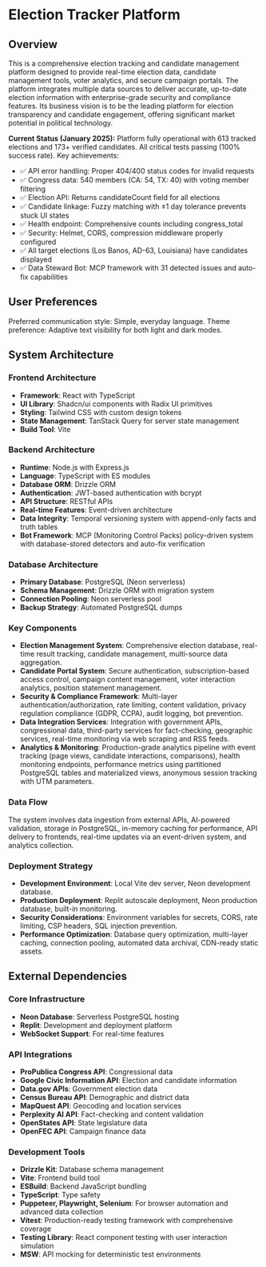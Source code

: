 # Election Tracker Platform

## Overview

This is a comprehensive election tracking and candidate management platform designed to provide real-time election data, candidate management tools, voter analytics, and secure campaign portals. The platform integrates multiple data sources to deliver accurate, up-to-date election information with enterprise-grade security and compliance features. Its business vision is to be the leading platform for election transparency and candidate engagement, offering significant market potential in political technology.

**Current Status (January 2025):** Platform fully operational with 613 tracked elections and 173+ verified candidates. All critical tests passing (100% success rate). Key achievements:
- ✅ API error handling: Proper 404/400 status codes for invalid requests
- ✅ Congress data: 540 members (CA: 54, TX: 40) with voting member filtering
- ✅ Election API: Returns candidateCount field for all elections
- ✅ Candidate linkage: Fuzzy matching with ±1 day tolerance prevents stuck UI states
- ✅ Health endpoint: Comprehensive counts including congress_total
- ✅ Security: Helmet, CORS, compression middleware properly configured
- ✅ All target elections (Los Banos, AD-63, Louisiana) have candidates displayed
- ✅ Data Steward Bot: MCP framework with 31 detected issues and auto-fix capabilities

## User Preferences

Preferred communication style: Simple, everyday language.
Theme preference: Adaptive text visibility for both light and dark modes.

## System Architecture

### Frontend Architecture
- **Framework**: React with TypeScript
- **UI Library**: Shadcn/ui components with Radix UI primitives
- **Styling**: Tailwind CSS with custom design tokens
- **State Management**: TanStack Query for server state management
- **Build Tool**: Vite

### Backend Architecture
- **Runtime**: Node.js with Express.js
- **Language**: TypeScript with ES modules
- **Database ORM**: Drizzle ORM
- **Authentication**: JWT-based authentication with bcrypt
- **API Structure**: RESTful APIs
- **Real-time Features**: Event-driven architecture
- **Data Integrity**: Temporal versioning system with append-only facts and truth tables
- **Bot Framework**: MCP (Monitoring Control Packs) policy-driven system with database-stored detectors and auto-fix verification

### Database Architecture
- **Primary Database**: PostgreSQL (Neon serverless)
- **Schema Management**: Drizzle ORM with migration system
- **Connection Pooling**: Neon serverless pool
- **Backup Strategy**: Automated PostgreSQL dumps

### Key Components
- **Election Management System**: Comprehensive election database, real-time result tracking, candidate management, multi-source data aggregation.
- **Candidate Portal System**: Secure authentication, subscription-based access control, campaign content management, voter interaction analytics, position statement management.
- **Security & Compliance Framework**: Multi-layer authentication/authorization, rate limiting, content validation, privacy regulation compliance (GDPR, CCPA), audit logging, bot prevention.
- **Data Integration Services**: Integration with government APIs, congressional data, third-party services for fact-checking, geographic services, real-time monitoring via web scraping and RSS feeds.
- **Analytics & Monitoring**: Production-grade analytics pipeline with event tracking (page views, candidate interactions, comparisons), health monitoring endpoints, performance metrics using partitioned PostgreSQL tables and materialized views, anonymous session tracking with UTM parameters.

### Data Flow
The system involves data ingestion from external APIs, AI-powered validation, storage in PostgreSQL, in-memory caching for performance, API delivery to frontends, real-time updates via an event-driven system, and analytics collection.

### Deployment Strategy
- **Development Environment**: Local Vite dev server, Neon development database.
- **Production Deployment**: Replit autoscale deployment, Neon production database, built-in monitoring.
- **Security Considerations**: Environment variables for secrets, CORS, rate limiting, CSP headers, SQL injection prevention.
- **Performance Optimization**: Database query optimization, multi-layer caching, connection pooling, automated data archival, CDN-ready static assets.

## External Dependencies

### Core Infrastructure
- **Neon Database**: Serverless PostgreSQL hosting
- **Replit**: Development and deployment platform
- **WebSocket Support**: For real-time features

### API Integrations
- **ProPublica Congress API**: Congressional data
- **Google Civic Information API**: Election and candidate information
- **Data.gov APIs**: Government election data
- **Census Bureau API**: Demographic and district data
- **MapQuest API**: Geocoding and location services
- **Perplexity AI API**: Fact-checking and content validation
- **OpenStates API**: State legislature data
- **OpenFEC API**: Campaign finance data

### Development Tools
- **Drizzle Kit**: Database schema management
- **Vite**: Frontend build tool
- **ESBuild**: Backend JavaScript bundling
- **TypeScript**: Type safety
- **Puppeteer, Playwright, Selenium**: For browser automation and advanced data collection
- **Vitest**: Production-ready testing framework with comprehensive coverage
- **Testing Library**: React component testing with user interaction simulation
- **MSW**: API mocking for deterministic test environments